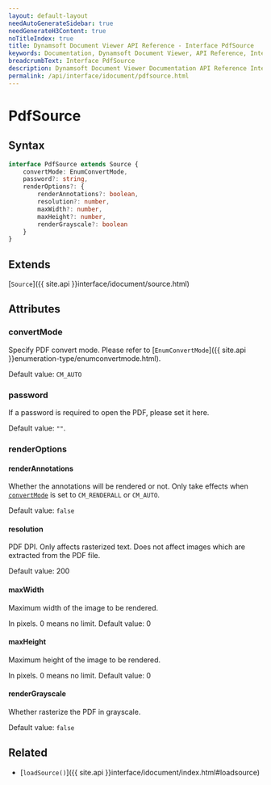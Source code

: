 ```yaml
---
layout: default-layout
needAutoGenerateSidebar: true
needGenerateH3Content: true
noTitleIndex: true
title: Dynamsoft Document Viewer API Reference - Interface PdfSource
keywords: Documentation, Dynamsoft Document Viewer, API Reference, Interface PdfSource
breadcrumbText: Interface PdfSource
description: Dynamsoft Document Viewer Documentation API Reference Interface PdfSource Page
permalink: /api/interface/idocument/pdfsource.html
---
```


# PdfSource

## Syntax

```typescript
interface PdfSource extends Source {
    convertMode: EnumConvertMode,   
    password?: string,  
    renderOptions?: {
        renderAnnotations?: boolean,
        resolution?: number,  
        maxWidth?: number,
        maxHeight?: number,
        renderGrayscale?: boolean  
    }
}
```

## Extends

[`Source`]({{ site.api }}interface/idocument/source.html)

## Attributes

### convertMode

Specify PDF convert mode. Please refer to [`EnumConvertMode`]({{ site.api }}enumeration-type/enumconvertmode.html).

Default value: `CM_AUTO`

### password

If a password is required to open the PDF, please set it here. 

Default value: `""`.

### renderOptions

#### renderAnnotations

Whether the annotations will be rendered or not. Only take effects when [`convertMode`](#convertmode) is set to `CM_RENDERALL` or `CM_AUTO`.

Default value: `false`

#### resolution

PDF DPI. Only affects rasterized text. Does not affect images which are extracted from the PDF file. 

Default value: 200

#### maxWidth

Maximum width of the image to be rendered. 

In pixels. 0 means no limit. Default value: 0

#### maxHeight

Maximum height of the image to be rendered. 

In pixels. 0 means no limit. Default value: 0

#### renderGrayscale

Whether rasterize the PDF in grayscale.

Default value: `false`

## Related

- [`loadSource()`]({{ site.api }}interface/idocument/index.html#loadsource)